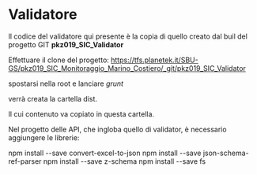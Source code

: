 # Validatore

Il codice del validatore qui presente è la copia di quello creato dal buil del progetto GIT **pkz019_SIC_Validator**

Effettuare il clone del progetto:
https://tfs.planetek.it/SBU-GS/pkz019_SIC_Monitoraggio_Marino_Costiero/_git/pkz019_SIC_Validator

spostarsi nella root e lanciare *grunt*

verrà creata la cartella dist.

Il cui contenuto va copiato in questa cartella.


Nel progetto delle API, che ingloba quello di validator, è necessario aggiungere le librerie:

npm install --save convert-excel-to-json
npm install --save json-schema-ref-parser
npm install --save z-schema
npm install --save fs